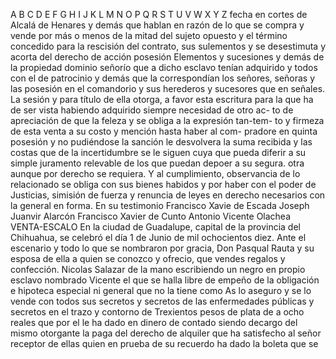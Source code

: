 A B C D E F G H I J K L M N O P Q R S T U V W X Y Z
fecha en cortes de Alcalá de Henares y demás que hablan en razón de lo que se compra y vende por más o menos de la mitad del sujeto opuesto y el término concedido para la rescisión del contrato, sus sulementos y se desestimuta y acorta del derecho de acción posesión
Elementos y sucesiones y demás de la propiedad dominio señorío que a dicho esclavo tenían adquirido y todos con el de patrocinio y demás que la correspondían los señores, señoras y las posesión en el comandorio y sus herederos y sucesores que en señales.
La sesión y para título de ella otorga, a favor esta escritura para la que ha de ser vista habiendo adquirido siempre necesidad de otro ac- to de apreciación de que la feleza y se obliga a la expresión tan-tem- to y firmeza de esta venta a su costo y mención hasta haber al com-
pradore en quinta posesión y no pudiéndose la sanción le desvolvera la suma recibida y las costas que de la incertidumbre se le siguen cuya que pueda diferir a su simple juramento relevable de los que puedan depoer a su segura.
otra aunque por derecho se requiera. Y al cumplimiento, observancia de lo relacionado se obliga con sus bienes habidos y por haber con el poder de Justicias, simisión de fuerza y renuncia de leyes en derecho necesarios con la general en forma. En su testimonio
Francisco Xavie de Escada
Joseph Juanvir Alarcón
Francisco Xavier de Cunto
Antonio Vicente Olachea
VENTA-ESCALO
En la ciudad de Guadalupe, capital de la provincia del Chihuahua, se celebró el día 1 de Junio de mil ochocientos diez. Ante el escenario y todo lo que se nombraron por gracia, Don Pasqual Rauta y su esposa de ella a quien se conozco y ofrecio, que vendes regalos y confección.
Nicolas Salazar de la mano escribiendo un negro en propio esclavo nombrado Vicente el que se halla libre de empeño de la obligación e hipoteca especial ni general que no la tiene como
As lo aseguro y se lo vende con todos sus secretos y secretos de las enfermedades públicas y secretos en el trazo y contorno de Trexientos pesos de plata de a ocho reales que por el le ha dado en dinero de contado siendo decargo del mismo otorgante la paga
del derecho de alquiler que ha satisfecho al señor receptor de ellas quien en prueba de su recuerdo ha dado la boleta que se